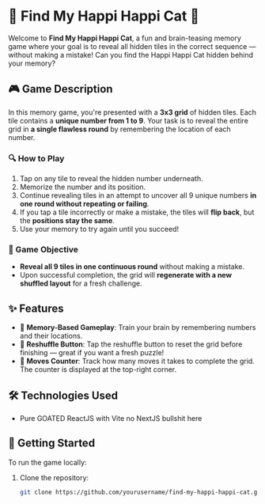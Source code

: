 # 🐾 Find My Happi Happi Cat 🐾

Welcome to **Find My Happi Happi Cat**, a fun and brain-teasing memory game where your goal is to reveal all hidden tiles in the correct sequence — without making a mistake! Can you find the Happi Happi Cat hidden behind your memory?

## 🎮 Game Description

In this memory game, you're presented with a **3x3 grid** of hidden tiles. Each tile contains a **unique number from 1 to 9**. Your task is to reveal the entire grid in **a single flawless round** by remembering the location of each number.

### 🔍 How to Play

1. Tap on any tile to reveal the hidden number underneath.
2. Memorize the number and its position.
3. Continue revealing tiles in an attempt to uncover all 9 unique numbers **in one round without repeating or failing**.
4. If you tap a tile incorrectly or make a mistake, the tiles will **flip back**, but the **positions stay the same**.
5. Use your memory to try again until you succeed!

### 🎯 Game Objective

- **Reveal all 9 tiles in one continuous round** without making a mistake.
- Upon successful completion, the grid will **regenerate with a new shuffled layout** for a fresh challenge.

## ✨ Features

- 🧠 **Memory-Based Gameplay**: Train your brain by remembering numbers and their locations.
- 🔁 **Reshuffle Button**: Tap the reshuffle button to reset the grid before finishing — great if you want a fresh puzzle!
- 🎯 **Moves Counter**: Track how many moves it takes to complete the grid. The counter is displayed at the top-right corner.

## 🛠️ Technologies Used

- Pure GOATED ReactJS with Vite no NextJS bullshit here 

## 🚀 Getting Started

To run the game locally:

1. Clone the repository:
   ```bash
   git clone https://github.com/yourusername/find-my-happi-happi-cat.git
